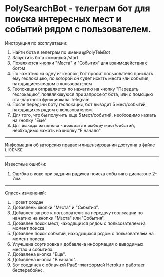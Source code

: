 # PolySearchBot - телеграм бот для поиска интересных мест и событий рядом с пользователем.
Инструкция по эксплуатации:
1. Найти бота в телеграм по имени @PolyTeleBot
2. Запустить бота командой /start
3. Появляются кнопки "Места" и "События" для взаимодействия с ботом
4. По нажатию на одну из кнопок, бот просит пользователя прислать ему геолокацию, по которой он будет искать места или события, находящиеся рядом с пользователем
5. Геолокация отправляется по нажатию на кнопку "Передать геолокацию", появляющуюся при запросе от бота, или с помощью стандартного функционала Telegram
6. После передачи боту геолокации, бот выводит 5 мест/событий, находящихся рядом с пользователем.
7. Для того, что бы получить еще 5 мест/событий, необходимо нажать на кнопку "Еще"
8. Для выхода из поиска и возврата к выбору мест/событий, необходимо нажать на кнопку "В начало"

---------------------

Информация об авторских правах и лицензировании доступна в файле LICENSE

---------------------

Известные ошибки:
1. Ошибка в коде при задании радиуса поиска событий в диапазоне 2-7км.
--------------------

Список изменений:
1. Проект создан
2. Добавлены кнопки "Места" и "События".
3. Добавлен запрос к пользователю на передачу геолокации по нажатию на кнопки "Места" или "События".
4. Добавлен поиск мест, находящихся рядом с пользователем на момент поиска.
5. Добавлен поиск событий, находящихся рядом с пользователем на момент поиска.
6. Улучшена сортировка и добавлена информация о выводимых местах и событиях.
7. Добавлена кнопка "Еще".
8. Добавлена кнопка "В начало".
9. Бот соединен с облачной PaaS-платформой Heroku и работает бесперебойно.


